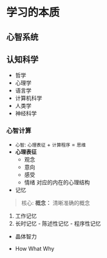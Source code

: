 # 学习的本质

## 心智系统

## 认知科学

- 哲学
- 心理学
- 语言学
- 计算机科学
- 人类学
- 神经科学

### 心智计算

- `心智`: `心理表征` + `计算程序` = `思维`
- **心理表征**
  - 观念
  - 意向
  - 感受
  - 情绪
  对应的内在的心理结构
- 记忆
> 核心: **概念：** 清晰准确的概念
  1. 工作记忆
  2. 长时记忆
    - 陈述性记忆
    - 程序性记忆
- 晶体智力

- How  What Why
